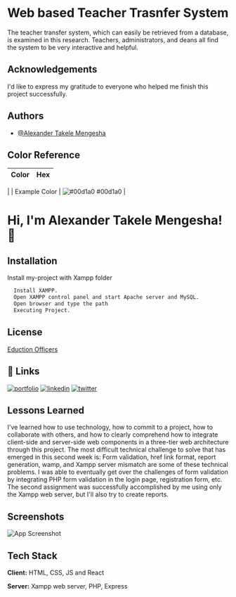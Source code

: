 
# Web based Teacher Trasnfer System

The teacher transfer system, which can easily be retrieved from a database, is examined in this research. Teachers, administrators, and deans all find the system to be very interactive and helpful.

## Acknowledgements
I'd like to express my gratitude to everyone who helped me finish this project successfully.

## Authors

- [@Alexander Takele Mengesha](https://www.github.com/alexa221)
  
  
## Color Reference

| Color             | Hex                                                                |
| ----------------- | ------------------------------------------------------------------ |
| 
| Example Color | ![#00d1a0](https://via.placeholder.com/10/00b48a?text=+) #00d1a0 |


# Hi, I'm Alexander Takele Mengesha! 👋


## Installation

Install my-project with Xampp folder

```bash
  Install XAMPP. 
  Open XAMPP control panel and start Apache server and MySQL.
  Open browser and type the path 
  Executing Project.
```
    
## License

[Eduction Officers](https://choosealicense.com/licenses/Educationofficer/)


## 🔗 Links
[![portfolio](https://img.shields.io/badge/my_portfolio-000?style=for-the-badge&logo=ko-fi&logoColor=white)](https://katherineoelsner.com/)
[![linkedin](https://img.shields.io/badge/linkedin-0A66C2?style=for-the-badge&logo=linkedin&logoColor=white)](https://www.linkedin.com/in/alextakele/)
[![twitter](https://img.shields.io/badge/twitter-1DA1F2?style=for-the-badge&logo=twitter&logoColor=white)](https://twitter.com/alex_takele21)


## Lessons Learned
I've learned how to use technology, how to commit to a project, how to collaborate with others, and how to clearly comprehend how to integrate client-side and server-side web components in a three-tier web architecture through this project. The most difficult technical challenge to solve that has emerged in this second week is: Form validation, href link format, report generation, wamp, and Xampp server mismatch are some of these technical problems. I was able to eventually get over the challenges of form validation by integrating PHP form validation in the login page, registration form, etc. The second assignment was successfully accomplished by me using only the Xampp web server, but I'll also try to create reports.


## Screenshots

![App Screenshot](https://via.placeholder.com/468x300?https://imgur.com/1UkLb8x)


## Tech Stack

**Client:** HTML, CSS, JS and React

**Server:** Xampp web server, PHP, Express

